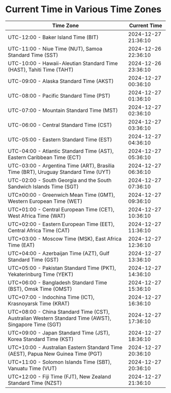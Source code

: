 # Current Time in Various Time Zones

| Time Zone | Current Time |
|-----------|--------------|
| UTC-12:00 - Baker Island Time (BIT) | 2024-12-27 21:36:10 |
| UTC-11:00 - Niue Time (NUT), Samoa Standard Time (SST) | 2024-12-26 22:36:10 |
| UTC-10:00 - Hawaii-Aleutian Standard Time (HAST), Tahiti Time (TAHT) | 2024-12-26 23:36:10 |
| UTC-09:00 - Alaska Standard Time (AKST) | 2024-12-27 00:36:10 |
| UTC-08:00 - Pacific Standard Time (PST) | 2024-12-27 01:36:10 |
| UTC-07:00 - Mountain Standard Time (MST) | 2024-12-27 02:36:10 |
| UTC-06:00 - Central Standard Time (CST) | 2024-12-27 03:36:10 |
| UTC-05:00 - Eastern Standard Time (EST) | 2024-12-27 04:36:10 |
| UTC-04:00 - Atlantic Standard Time (AST), Eastern Caribbean Time (ECT) | 2024-12-27 05:36:10 |
| UTC-03:00 - Argentina Time (ART), Brasília Time (BRT), Uruguay Standard Time (UYT) | 2024-12-27 06:36:10 |
| UTC-02:00 - South Georgia and the South Sandwich Islands Time (SGT) | 2024-12-27 07:36:10 |
| UTC±00:00 - Greenwich Mean Time (GMT), Western European Time (WET) | 2024-12-27 09:36:10 |
| UTC+01:00 - Central European Time (CET), West Africa Time (WAT) | 2024-12-27 10:36:10 |
| UTC+02:00 - Eastern European Time (EET), Central Africa Time (CAT) | 2024-12-27 11:36:10 |
| UTC+03:00 - Moscow Time (MSK), East Africa Time (EAT) | 2024-12-27 12:36:10 |
| UTC+04:00 - Azerbaijan Time (AZT), Gulf Standard Time (GST) | 2024-12-27 13:36:10 |
| UTC+05:00 - Pakistan Standard Time (PKT), Yekaterinburg Time (YEKT) | 2024-12-27 14:36:10 |
| UTC+06:00 - Bangladesh Standard Time (BST), Omsk Time (OMST) | 2024-12-27 15:36:10 |
| UTC+07:00 - Indochina Time (ICT), Krasnoyarsk Time (KRAT) | 2024-12-27 16:36:10 |
| UTC+08:00 - China Standard Time (CST), Australian Western Standard Time (AWST), Singapore Time (SGT) | 2024-12-27 17:36:10 |
| UTC+09:00 - Japan Standard Time (JST), Korea Standard Time (KST) | 2024-12-27 18:36:10 |
| UTC+10:00 - Australian Eastern Standard Time (AEST), Papua New Guinea Time (PGT) | 2024-12-27 20:36:10 |
| UTC+11:00 - Solomon Islands Time (SBT), Vanuatu Time (VUT) | 2024-12-27 20:36:10 |
| UTC+12:00 - Fiji Time (FJT), New Zealand Standard Time (NZST) | 2024-12-27 21:36:10 |

